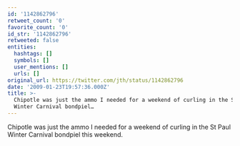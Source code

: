 ```yaml
---
id: '1142862796'
retweet_count: '0'
favorite_count: '0'
id_str: '1142862796'
retweeted: false
entities:
  hashtags: []
  symbols: []
  user_mentions: []
  urls: []
original_url: https://twitter.com/jth/status/1142862796
date: '2009-01-23T19:57:36.000Z'
title: >-
  Chipotle was just the ammo I needed for a weekend of curling in the St Paul
  Winter Carnival bondpiel…
---
```


Chipotle was just the ammo I needed for a weekend of curling in the St Paul Winter Carnival bondpiel this weekend.